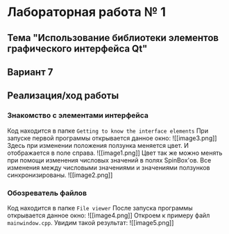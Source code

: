 # Лабораторная работа № 1
## Тема "Использование библиотеки элементов графического интерфейса Qt"
## Вариант 7
## Реализация/ход работы
### Знакомство с элементами интерфейса
Код находится в папке `Getting to know the interface elements`
При запуске первой программы открывается данное окно:
![[image3.png]]
Здесь при изменении положения ползунка меняется цвет. И отображается в поле справа. 
![[image1.png]]
Цвет так же можно менять при помощи изменения числовых значений в полях SpinBox'ов.  Все изменения между числовыми значениями и значениями ползунков синхронизированы.
![[image2.png]]
### Обозреватель файлов
Код находится в папке `File viewer`
После запуска программы открывается данное окно:
![[image4.png]]
Откроем к примеру файл `mainwindow.cpp`. Увидим такой результат:
![[image5.png]]